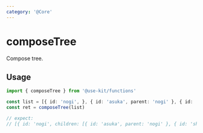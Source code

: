```yaml
---
category: '@Core'
---
```


# composeTree

Compose tree.

## Usage

```ts
import { composeTree } from '@use-kit/functions'

const list = [{ id: 'nogi', }, { id: 'asuka', parent: 'nogi' }, { id: 'shiori', parent: 'nogi' }]
const ret = composeTree(list)

// expect:
// [{ id: 'nogi', children: [{ id: 'asuka', parent: 'nogi' }, { id: 'shiori', parent: 'nogi' }] }]
```
